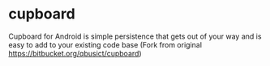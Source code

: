 # cupboard
Cupboard for Android is simple persistence that gets out of your way and is easy to add to your existing code base (Fork from original https://bitbucket.org/qbusict/cupboard)
